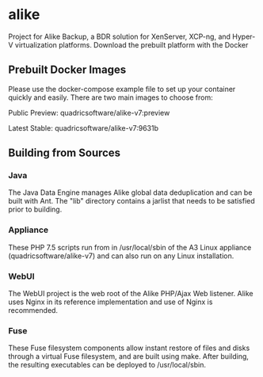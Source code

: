 # alike
Project for Alike Backup, a BDR solution for XenServer, XCP-ng, and Hyper-V virtualization platforms. Download the prebuilt platform with the Docker 

## Prebuilt Docker Images
Please use the docker-compose example file to set up your container quickly and easily. There are two main images to choose from:

Public Preview: quadricsoftware/alike-v7:preview 

Latest Stable: quadricsoftware/alike-v7:9631b


## Building from Sources

### Java

The Java Data Engine manages Alike global data deduplication and can be built with Ant. The "lib" directory contains a jarlist that needs to be satisfied prior to building.

### Appliance

These PHP 7.5 scripts run from in /usr/local/sbin of the A3 Linux appliance (quadricsoftware/alike-v7) and can also run on any Linux installation. 

### WebUI

The WebUI project is the web root of the Alike PHP/Ajax Web listener. Alike uses Nginx in its reference implementation and use of Nginx is recommended.

### Fuse

These Fuse filesystem components allow instant restore of files and disks through a virtual Fuse filesystem, and are built using make. After building, the resulting executables can be deployed to /usr/local/sbin.

